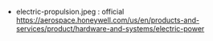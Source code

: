 - electric-propulsion.jpeg : official https://aerospace.honeywell.com/us/en/products-and-services/product/hardware-and-systems/electric-power
